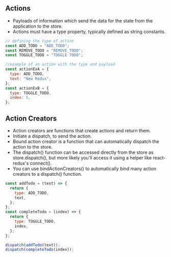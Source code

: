 ## Actions

- Payloads of information which send the data for the state from the application to the store.
- Actions must have a type property, typically defined as string constants.

```js
// defining the type of action
const ADD_TODO = "ADD_TODO";
const REMOVE_TODO = "REMOVE_TODO";
const TOGGLE_TODO = "TOGGLE TODO";

//example of an action with the type and payload
const actionExA = {
  type: ADD_TODO,
  text: "New Redux",
};
const actionExB = {
  type: TOGGLE_TODO,
  index: 5,
};
```

## Action Creators

- Action creators are functions that create actions and return them.
- Initiate a dispatch, to send the action.
- Bound action creator is a function that can automatically dispatch the action to the store.
- The dispatch() function can be accessed directly from the store as store.dispatch(), but more likely you'll access it using a helper like react-redux's connect().
- You can use bindActionCreators() to automatically bind many action creators to a dispatch() function.

```js
const addTodo = (text) => {
  return {
    type: ADD_TODO,
    text,
  };
};
const completeTodo = (index) => {
  return {
    type: TOGGLE_TODO,
    index,
  };
};

dispatch(addTodo(text));
dispatch(completeTodo(index));
```
